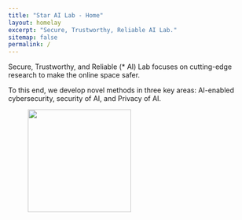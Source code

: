 ```yaml
---
title: "Star AI Lab - Home"
layout: homelay
excerpt: "Secure, Trustworthy, Reliable AI Lab."
sitemap: false
permalink: /
---
```


Secure, Trustworthy, and Reliable (\* AI) Lab focuses on cutting-edge research to make the online space safer.

To this end, we develop novel methods in three key areas: AI-enabled cybersecurity, security of AI, and Privacy of AI.



<figure class="fourth">
  <img src="{{ site.url }}{{ site.baseurl }}/images/logopic/usf.jpg" style="width: 210px">
</figure>
